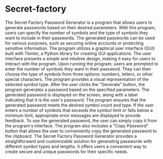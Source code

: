 # Secret-factory

The Secret Factory Password Generator is a program that allows users to generate passwords based on their desired parameters. With this program, users can specify the number of symbols and the type of symbols they want to include in their passwords. The generated passwords can be used for various purposes, such as securing online accounts or protecting sensitive information.
The program utilizes a graphical user interface (GUI) built with Tkinter, a Python library for creating GUI applications. The user interface presents a simple and intuitive design, making it easy for users to interact with the program.
Upon running the program, users are prompted to enter the number of symbols they want in their password. They can then choose the type of symbols from three options: numbers, letters, or other special characters. The program provides a visual representation of the selected symbol type.
After the user clicks the "Generate" button, the program generates a password based on the specified parameters. The generated password is displayed on the screen, along with a label indicating that it is the user's password. The program ensures that the generated password meets the desired symbol count and type.
If the user enters a number of symbols that exceeds the symbol limit or falls below a minimum limit, appropriate error messages are displayed to provide feedback.
To use the generated password, the user can simply copy it from the program's interface. The program also includes a "Copy Password" button that allows the user to conveniently copy the generated password to the clipboard.
The Secret Factory Password Generator provides a straightforward and customizable solution for generating passwords with different symbol types and lengths. It offers users a convenient way to create secure and unique passwords for their specific needs.
